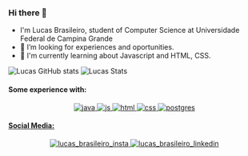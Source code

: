 ### Hi there 👋


- I'm Lucas Brasileiro, student of Computer Science at Universidade Federal de Campina Grande 
- 🔭 I’m looking for experiences and oportunities.
- 🌱 I'm currently learning about Javascript and HTML, CSS.

![Lucas GitHub stats](https://github-readme-stats.vercel.app/api?username=LucasBrasileiroRaposo&count_private=true&theme=dark)
![Lucas Stats](https://github-readme-stats.vercel.app/api/top-langs/?username=LucasBrasileiroRaposo&layout=compact&theme=dark)

#### Some experience with:
<p align =center>
  <a href="java.com/pt-BR/" target="blank"><img src="https://img.shields.io/badge/Java-ED8B00?style=for-the-badge&logo=openjdk&logoColor=white" alt="java"/>
  <a href="https://developer.mozilla.org/pt-BR/docs/Web/JavaScript/" target="blank"><img src="https://img.shields.io/badge/JavaScript-323330?style=for-the-badge&logo=javascript&logoColor=F7DF1E" alt="js"/>
  <a href="https://developer.mozilla.org/pt-BR/docs/Web/HTML" target="blank"><img src="https://img.shields.io/badge/HTML5-E34F26?style=for-the-badge&logo=html5&logoColor=white" alt="html"/>
  <a href="https://developer.mozilla.org/pt-BR/docs/Web/CSS" target="blank"><img src="https://img.shields.io/badge/CSS3-1572B6?style=for-the-badge&logo=css3&logoColor=white" alt="css"/>
  <a href="https://www.postgresql.org/" target="blank"><img src="https://img.shields.io/badge/PostgreSQL-316192?style=for-the-badge&logo=postgresql&logoColor=white" alt="postgres"/>


#### Social Media:
  <p align =center>
  <a href="https://www.instagram.com/lucas.brasileiro/" target="_blank"><img src="https://img.shields.io/badge/Instagram-E4405F?style=for-the-badge&logo=instagram&logoColor=white" alt="lucas_brasileiro_insta"/>
  </a>
  <a href="https://www.linkedin.com/in/lucas-brasileiro-raposo" target="_blank"><img src="https://img.shields.io/badge/LinkedIn-0077B5?style=for-the-badge&logo=linkedin&logoColor=white" alt="lucas_brasileiro_linkedin"/>
  </a>

    

